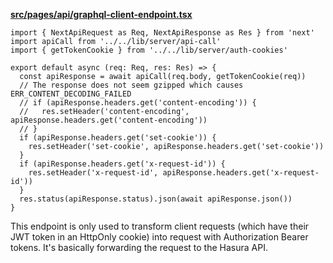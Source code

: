 **[src/pages/api/graphql-client-endpoint.tsx](/src/pages/api/graphql-client-endpoint.tsx#readme)**

```tsx
import { NextApiRequest as Req, NextApiResponse as Res } from 'next'
import apiCall from '../../lib/server/api-call'
import { getTokenCookie } from '../../lib/server/auth-cookies'

export default async (req: Req, res: Res) => {
  const apiResponse = await apiCall(req.body, getTokenCookie(req))
  // The response does not seem gzipped which causes ERR_CONTENT_DECODING_FAILED
  // if (apiResponse.headers.get('content-encoding')) {
  //   res.setHeader('content-encoding', apiResponse.headers.get('content-encoding'))
  // }
  if (apiResponse.headers.get('set-cookie')) {
    res.setHeader('set-cookie', apiResponse.headers.get('set-cookie'))
  }
  if (apiResponse.headers.get('x-request-id')) {
    res.setHeader('x-request-id', apiResponse.headers.get('x-request-id'))
  }
  res.status(apiResponse.status).json(await apiResponse.json())
}

```

<!-- nocomment -->

This endpoint is only used to transform client requests (which have their
JWT token in an HttpOnly cookie) into request with Authorization Bearer tokens.
It's basically forwarding the request to the Hasura API.

